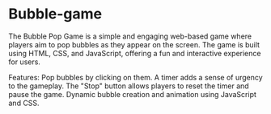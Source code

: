# Bubble-game
The Bubble Pop Game is a simple and engaging web-based game where players aim to pop bubbles as they appear on the screen. The game is built using HTML, CSS, and JavaScript, offering a fun and interactive experience for users.

Features:
Pop bubbles by clicking on them.
A timer adds a sense of urgency to the gameplay.
The "Stop" button allows players to reset the timer and pause the game.
Dynamic bubble creation and animation using JavaScript and CSS.

